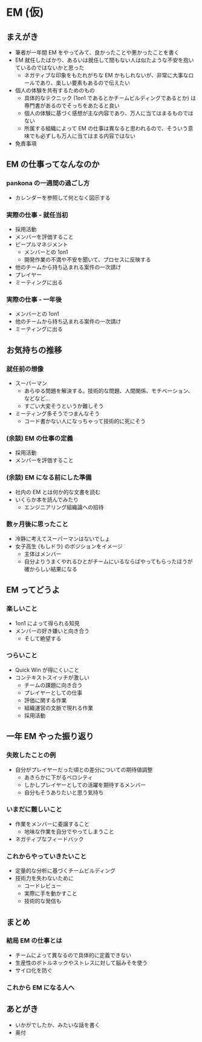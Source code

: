 # EM (仮)

## まえがき

- 筆者が一年間 EM をやってみて、良かったことや悪かったことを書く
- EM 就任したばかり、あるいは就任して間もない人は似たような不安を抱いているのではないかと思った
  - ネガティブな印象をもたれがちな EM かもしれないが、非常に大事なロールであり、楽しい要素もあるので伝えたい
- 個人の体験を共有するためのもの
  - 具体的なテクニック (1on1 であるとかチームビルディングであるとか) は専門書があるのでそっちをあたると良い
  - 個人の体験に基づく感想が主な内容であり、万人に当てはまるものではない
  - 所属する組織によって EM の仕事は異なると思われるので、そういう意味でも必ずしも万人に当てはまる内容ではない
- 免責事項

## EM の仕事ってなんなのか

### pankona の一週間の過ごし方

- カレンダーを参照して何となく図示する

### 実際の仕事 - 就任当初

- 採用活動
- メンバーを評価すること
- ピープルマネジメント
  - メンバーとの 1on1
  - 開発作業の不満や不安を聞いて、プロセスに反映する
- 他のチームから持ち込まれる案件の一次請け
- プレイヤー
- ミーティングに出る

### 実際の仕事 - 一年後

- メンバーとの 1on1
- 他のチームから持ち込まれる案件の一次請け
- ミーティングに出る

## お気持ちの推移

### 就任前の想像

- スーパーマン
  - あらゆる問題を解決する。技術的な問題、人間関係、モチベーション、などなど…
  - すごい大変そうというか難しそう
- ミーティング多そうでつまんなそう
  - コード書かない人になっちゃって技術的に死にそう

### (余談) EM の仕事の定義

- 採用活動
- メンバーを評価すること

### (余談) EM になる前にした準備

- 社内の EM とは何か的な文書を読む
- いくらか本を読んでみたり
  - エンジニアリング組織論への招待

### 数ヶ月後に思ったこと

- 冷静に考えてスーパーマンはないでしょ
- 女子高生 (もしドラ) のポジションをイメージ
  - 主体はメンバー
  - 自分よりうまくやれるひとがチームにいるならばやってもらったほうが確からしい結果になる

## EM ってどうよ

### 楽しいこと

- 1on1 によって得られる知見
- メンバーの好き嫌いと向き合う
  - そして絶望する

### つらいこと

- Quick Win が得にくいこと
- コンテキストスイッチが激しい
  - チームの課題に向き合う
  - プレイヤーとしての仕事
  - 評価に関する作業
  - 組織運営の文脈で現れる作業
  - 採用活動

## 一年 EM やった振り返り

### 失敗したことの例

- 自分がプレイヤーだった頃との差分についての期待値調整
  - あきらかに下がるベロシティ
  - しかしプレイヤーとしての活躍を期待するメンバー
  - 自分もそうありたいと思う気持ち

### いまだに難しいこと

- 作業をメンバーに委譲すること
  - 地味な作業を自分でやってしまうこと
- ネガティブなフィードバック

### これからやっていきたいこと

- 定量的な分析に基づくチームビルディング
- 技術力を失わないために
  - コードレビュー
  - 実際に手を動かすこと
  - 技術的な発信も

## まとめ

### 結局 EM の仕事とは

- チームによって異なるので具体的に定義できない
- 生産性のボトルネックやストレスに対して脳みそを使う
- サイロ化を防ぐ

### これから EM になる人へ

## あとがき

- いかがでしたか、みたいな話を書く
- 奥付

